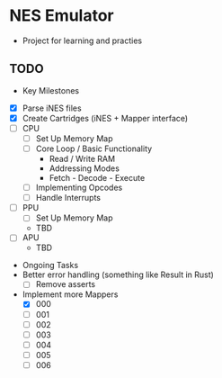 # NES Emulator
- Project for learning and practies

## TODO
 - Key Milestones
  - [x] Parse iNES files
  - [x] Create Cartridges (iNES + Mapper interface)
  - [ ] CPU
    - [ ] Set Up Memory Map
    - [ ] Core Loop / Basic Functionality
      - Read / Write RAM
      - Addressing Modes
      - Fetch - Decode - Execute
    - [ ] Implementing Opcodes
    - [ ] Handle Interrupts
  - [ ] PPU
    - [ ] Set Up Memory Map
    - TBD
  - [ ] APU
    - TBD

 - Ongoing Tasks
  - Better error handling (something like Result in Rust)
    - [ ] Remove asserts
  - Implement more Mappers
    - [x] 000
    - [ ] 001
    - [ ] 002
    - [ ] 003
    - [ ] 004
    - [ ] 005
    - [ ] 006